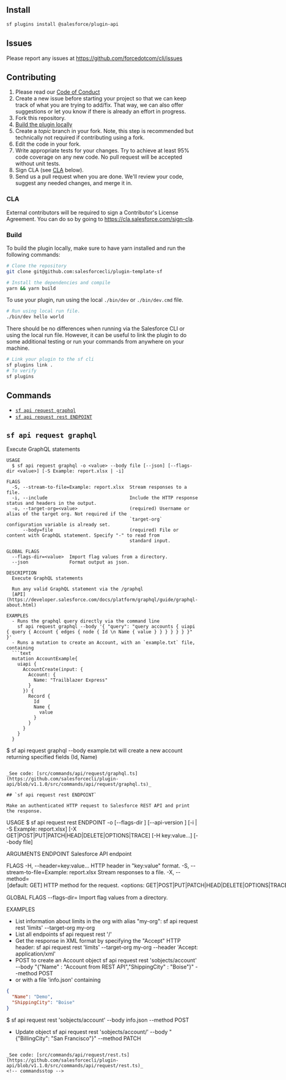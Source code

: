 ## Install

```bash
sf plugins install @salesforce/plugin-api
```

## Issues

Please report any issues at https://github.com/forcedotcom/cli/issues

## Contributing

1. Please read our [Code of Conduct](CODE_OF_CONDUCT.md)
2. Create a new issue before starting your project so that we can keep track of
   what you are trying to add/fix. That way, we can also offer suggestions or
   let you know if there is already an effort in progress.
3. Fork this repository.
4. [Build the plugin locally](#build)
5. Create a _topic_ branch in your fork. Note, this step is recommended but technically not required if contributing using a fork.
6. Edit the code in your fork.
7. Write appropriate tests for your changes. Try to achieve at least 95% code coverage on any new code. No pull request will be accepted without unit tests.
8. Sign CLA (see [CLA](#cla) below).
9. Send us a pull request when you are done. We'll review your code, suggest any needed changes, and merge it in.

### CLA

External contributors will be required to sign a Contributor's License
Agreement. You can do so by going to https://cla.salesforce.com/sign-cla.

### Build

To build the plugin locally, make sure to have yarn installed and run the following commands:

```bash
# Clone the repository
git clone git@github.com:salesforcecli/plugin-template-sf

# Install the dependencies and compile
yarn && yarn build
```

To use your plugin, run using the local `./bin/dev` or `./bin/dev.cmd` file.

```bash
# Run using local run file.
./bin/dev hello world
```

There should be no differences when running via the Salesforce CLI or using the local run file. However, it can be useful to link the plugin to do some additional testing or run your commands from anywhere on your machine.

```bash
# Link your plugin to the sf cli
sf plugins link .
# To verify
sf plugins
```

## Commands

<!-- commands -->

- [`sf api request graphql`](#sf-api-request-graphql)
- [`sf api request rest ENDPOINT`](#sf-api-request-rest-endpoint)

## `sf api request graphql`

Execute GraphQL statements

````
USAGE
  $ sf api request graphql -o <value> --body file [--json] [--flags-dir <value>] [-S Example: report.xlsx | -i]

FLAGS
  -S, --stream-to-file=Example: report.xlsx  Stream responses to a file.
  -i, --include                              Include the HTTP response status and headers in the output.
  -o, --target-org=<value>                   (required) Username or alias of the target org. Not required if the
                                             `target-org` configuration variable is already set.
      --body=file                            (required) File or content with GraphQL statement. Specify "-" to read from
                                             standard input.

GLOBAL FLAGS
  --flags-dir=<value>  Import flag values from a directory.
  --json               Format output as json.

DESCRIPTION
  Execute GraphQL statements

  Run any valid GraphQL statement via the /graphql
  [API](https://developer.salesforce.com/docs/platform/graphql/guide/graphql-about.html)

EXAMPLES
  - Runs the graphql query directly via the command line
    sf api request graphql --body '{ "query": "query accounts { uiapi { query { Account { edges { node { Id \n Name { value } } } } } } }" }'
  - Runs a mutation to create an Account, with an `example.txt` file, containing
  ```text
  mutation AccountExample{
    uiapi {
      AccountCreate(input: {
        Account: {
          Name: "Trailblazer Express"
        }
      }) {
        Record {
          Id
          Name {
            value
          }
        }
      }
    }
  }
````

$ sf api request graphql --body example.txt
will create a new account returning specified fields (Id, Name)

```

_See code: [src/commands/api/request/graphql.ts](https://github.com/salesforcecli/plugin-api/blob/v1.1.0/src/commands/api/request/graphql.ts)_

## `sf api request rest ENDPOINT`

Make an authenticated HTTP request to Salesforce REST API and print the response.

```

USAGE
$ sf api request rest ENDPOINT -o <value> [--flags-dir <value>] [--api-version <value>] [-i | -S Example:
report.xlsx] [-X GET|POST|PUT|PATCH|HEAD|DELETE|OPTIONS|TRACE] [-H key:value...] [--body file]

ARGUMENTS
ENDPOINT Salesforce API endpoint

FLAGS
-H, --header=key:value... HTTP header in "key:value" format.
-S, --stream-to-file=Example: report.xlsx Stream responses to a file.
-X, --method=<option> [default: GET] HTTP method for the request.
<options: GET|POST|PUT|PATCH|HEAD|DELETE|OPTIONS|TRACE>
-i, --include Include the HTTP response status and headers in the output.
-o, --target-org=<value> (required) Username or alias of the target org. Not required if the
`target-org` configuration variable is already set.
--api-version=<value> Override the api version used for api requests made by this command
--body=file File to use as the body for the request. Specify "-" to read from standard
input; specify "" for an empty body.

GLOBAL FLAGS
--flags-dir=<value> Import flag values from a directory.

EXAMPLES

- List information about limits in the org with alias "my-org":
  sf api request rest 'limits' --target-org my-org
- List all endpoints
  sf api request rest '/'
- Get the response in XML format by specifying the "Accept" HTTP header:
  sf api request rest 'limits' --target-org my-org --header 'Accept: application/xml'
- POST to create an Account object
  sf api request rest 'sobjects/account' --body "{\"Name\" : \"Account from REST API\",\"ShippingCity\" : \"Boise\"}" --method POST
- or with a file 'info.json' containing

```json
{
  "Name": "Demo",
  "ShippingCity": "Boise"
}
```

$ sf api request rest 'sobjects/account' --body info.json --method POST

- Update object
  sf api request rest 'sobjects/account/<Account ID>' --body "{\"BillingCity\": \"San Francisco\"}" --method PATCH

```

_See code: [src/commands/api/request/rest.ts](https://github.com/salesforcecli/plugin-api/blob/v1.1.0/src/commands/api/request/rest.ts)_
<!-- commandsstop -->
```
